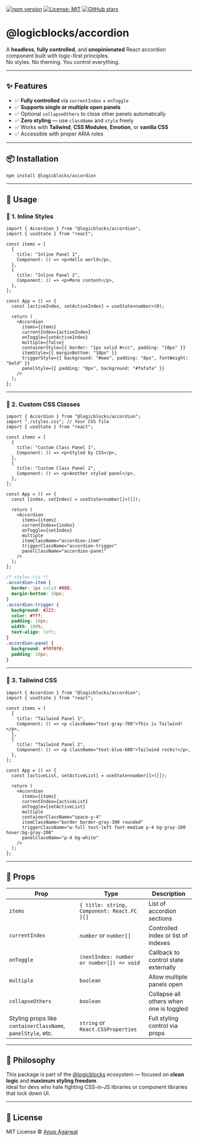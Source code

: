 [![npm version](https://img.shields.io/npm/v/@logicblocks/react-accordion.svg)](https://www.npmjs.com/package/@logicblocks/react-accordion)
[![License: MIT](https://img.shields.io/badge/License-MIT-yellow.svg)](https://opensource.org/licenses/MIT)
[![GitHub stars](https://img.shields.io/github/stars/anup-agarwal/logic-ui-react-accordion)](https://github.com/anup-agarwal/logic-ui-react-accordion/stargazers)

# @logicblocks/accordion

A **headless**, **fully controlled**, and **unopinionated** React accordion component built with logic-first principles.  
No styles. No theming. You control everything.

---

## ✨ Features

- ✅ **Fully controlled** via `currentIndex` + `onToggle`
- ✅ **Supports single or multiple open panels**
- ✅ Optional `collapseOthers` to close other panels automatically
- ✅ **Zero styling** — use `className` and `style` freely
- ✅ Works with **Tailwind**, **CSS Modules**, **Emotion**, or **vanilla CSS**
- ✅ Accessible with proper ARIA roles

---

## 📦 Installation

```bash
npm install @logicblocks/accordion
```

---

## 🚀 Usage

### 🔹 1. Inline Styles

```tsx
import { Accordion } from "@logicblocks/accordion";
import { useState } from "react";

const items = [
  {
    title: "Inline Panel 1",
    Component: () => <p>Hello world</p>,
  },
  {
    title: "Inline Panel 2",
    Component: () => <p>More content</p>,
  },
];

const App = () => {
  const [activeIndex, setActiveIndex] = useState<number>(0);

  return (
    <Accordion
      items={items}
      currentIndex={activeIndex}
      onToggle={setActiveIndex}
      multiple={false}
      containerStyle={{ border: "1px solid #ccc", padding: "10px" }}
      itemStyle={{ marginBottom: "10px" }}
      triggerStyle={{ background: "#eee", padding: "8px", fontWeight: "bold" }}
      panelStyle={{ padding: "8px", background: "#fafafa" }}
    />
  );
};
```

---

### 🎨 2. Custom CSS Classes

```tsx
import { Accordion } from "@logicblocks/accordion";
import "./styles.css"; // Your CSS file
import { useState } from "react";

const items = [
  {
    title: "Custom Class Panel 1",
    Component: () => <p>Styled by CSS</p>,
  },
  {
    title: "Custom Class Panel 2",
    Component: () => <p>Another styled panel</p>,
  },
];

const App = () => {
  const [index, setIndex] = useState<number[]>([]);

  return (
    <Accordion
      items={items}
      currentIndex={index}
      onToggle={setIndex}
      multiple
      itemClassName="accordion-item"
      triggerClassName="accordion-trigger"
      panelClassName="accordion-panel"
    />
  );
};
```

```css
/* styles.css */
.accordion-item {
  border: 1px solid #888;
  margin-bottom: 10px;
}
.accordion-trigger {
  background: #222;
  color: #fff;
  padding: 10px;
  width: 100%;
  text-align: left;
}
.accordion-panel {
  background: #f0f0f0;
  padding: 10px;
}
```

---

### 💨 3. Tailwind CSS

```tsx
import { Accordion } from "@logicblocks/accordion";
import { useState } from "react";

const items = [
  {
    title: "Tailwind Panel 1",
    Component: () => <p className="text-gray-700">This is Tailwind!</p>,
  },
  {
    title: "Tailwind Panel 2",
    Component: () => <p className="text-blue-600">Tailwind rocks!</p>,
  },
];

const App = () => {
  const [activeList, setActiveList] = useState<number[]>([]);

  return (
    <Accordion
      items={items}
      currentIndex={activeList}
      onToggle={setActiveList}
      multiple
      containerClassName="space-y-4"
      itemClassName="border border-gray-300 rounded"
      triggerClassName="w-full text-left font-medium p-4 bg-gray-100 hover:bg-gray-200"
      panelClassName="p-4 bg-white"
    />
  );
};
```

---

## 🔧 Props

| Prop                                                        | Type                                       | Description                             |
|-------------------------------------------------------------|--------------------------------------------|-----------------------------------------|
| `items`                                                     | `{ title: string, Component: React.FC }[]` | List of accordion sections              |
| `currentIndex`                                              | `number` or `number[]`                     | Controlled index or list of indexes     |
| `onToggle`                                                  | `(nextIndex: number or number[]) => void`  | Callback to control state externally    |
| `multiple`                                                  | `boolean`                                  | Allow multiple panels open              |
| `collapseOthers`                                            | `boolean`                                  | Collapse all others when one is toggled |
| Styling props like `containerClassName`, `panelStyle`, etc. | `string` or `React.CSSProperties`          | Full styling control via props          |

---

## 🧱 Philosophy

This package is part of the [@logicblocks](https://www.npmjs.com/org/logicblocks) ecosystem — focused on **clean logic** and **maximum styling freedom**.  
Ideal for devs who hate fighting CSS-in-JS libraries or component libraries that lock down UI.

---

## 🪪 License

MIT License © [Anup Agarwal](https://github.com/anup-agarwal)